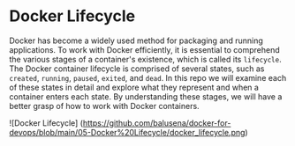 # Docker Lifecycle
Docker has become a widely used method for packaging and running applications. To work with Docker efficiently,
it is essential to comprehend the various stages of a container's existence, which is called its `lifecycle`.
The Docker container lifecycle is comprised of several states, such as `created`, `running`, `paused`, `exited`, 
and `dead`. In this repo we will examine each of these states in detail and explore what they represent and
when a container enters each state. By understanding these stages, we will have a better grasp of how to work 
with Docker containers.

![Docker Lifecycle]
(https://github.com/balusena/docker-for-devops/blob/main/05-Docker%20Lifecycle/docker_lifecycle.png)





